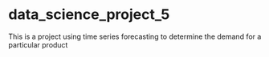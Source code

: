 # data_science_project_5
This is a project using time series forecasting to determine the demand for a particular product
